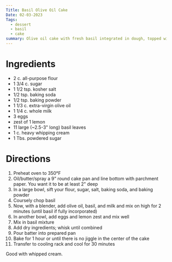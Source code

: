 ```yaml
---
Title: Basil Olive Oil Cake
Date: 02-03-2023
Tags:
  - dessert
  - basil
  - cake
summary: Olive oil cake with fresh basil integrated in dough, topped with whipped cream.
---
```


# Ingredients
- 2 c. all-purpose flour
- 1 3/4 c. sugar
- 1 1/2 tsp. kosher salt
- 1/2 tsp. baking soda
- 1/2 tsp. baking powder
- 1 1/3 c. extra-virgin olive oil
- 1 1/4 c. whole milk
- 3 eggs
- zest of 1 lemon
- 11 large (~2.5-3" long) basil leaves
- 1 c. heavy whipping cream
- 1 Tbs. powdered sugar

# Directions
1. Preheat oven to 350°F
2. Oil/butter/spray a 9" round cake pan and line bottom with parchment paper. You want it to be at least 2" deep
3. In a large bowl, sift your flour, sugar, salt, baking soda, and baking powder
4. Coursely chop basil
5. Now, with a blender, add olive oil, basil, and milk and mix on high for 2 minutes (until basil if fully incorporated)
6. In another bowl, add eggs and lemon zest and mix well
7. Mix in basil mixture
8. Add dry ingredients; whisk until combined
9. Pour batter into prepared pan
10. Bake for 1 hour or until there is no jiggle in the center of the cake
11. Transfer to cooling rack and cool for 30 minutes

Good with whipped cream.

